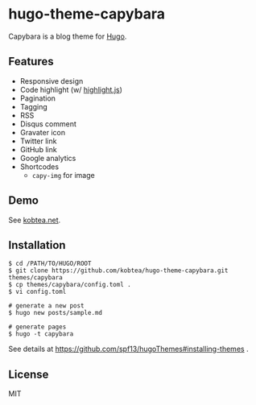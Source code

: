 # hugo-theme-capybara

Capybara is a blog theme for [Hugo](http://gohugo.io).


## Features

- Responsive design
- Code highlight (w/ [highlight.js](https://highlightjs.org))
- Pagination
- Tagging
- RSS
- Disqus comment
- Gravater icon
- Twitter link
- GitHub link
- Google analytics
- Shortcodes
    - `capy-img` for image


## Demo

See [kobtea.net](http://kobtea.net).


## Installation

```shell
$ cd /PATH/TO/HUGO/ROOT
$ git clone https://github.com/kobtea/hugo-theme-capybara.git themes/capybara
$ cp themes/capybara/config.toml .
$ vi config.toml

# generate a new post
$ hugo new posts/sample.md

# generate pages
$ hugo -t capybara
```

See details at https://github.com/spf13/hugoThemes#installing-themes .

## License

MIT

